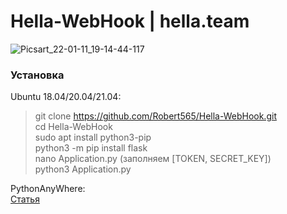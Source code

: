 # Hella-WebHook | hella.team

![Picsart_22-01-11_19-14-44-117](https://user-images.githubusercontent.com/64583205/151546628-406742d1-86ee-41db-94b7-3e296c6220a1.jpg)

### Установка

Ubuntu 18.04/20.04/21.04:
> git clone https://github.com/Robert565/Hella-WebHook.git <br/>
> cd Hella-WebHook <br/>
> sudo apt install python3-pip <br/>
> python3 -m pip install flask <br/>
> nano Application.py (заполняем [TOKEN, SECRET_KEY]) <br/>
> python3 Application.py <br/>

PythonAnyWhere: <br/>
[Статья](https://vk.com/@hella_cb-install-wh-paw)
